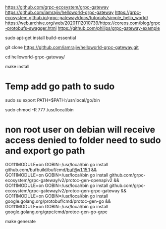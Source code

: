 https://github.com/grpc-ecosystem/grpc-gateway
https://github.com/iamrajiv/helloworld-grpc-gateway
https://grpc-ecosystem.github.io/grpc-gateway/docs/tutorials/simple_hello_world/
https://web.archive.org/web/20201112010739/https://coreos.com/blog/grpc-protobufs-swagger.html
https://github.com/philips/grpc-gateway-example

sudo apt-get install build-essential

git clone https://github.com/iamrajiv/helloworld-grpc-gateway.git

cd helloworld-grpc-gateway/

make install

# Temp add go path to sudo
sudo su 
export PATH=$PATH:/usr/local/go/bin

sudo chmod -R 777 /usr/local/bin

# non root user on debian will receive access denied to folder need to sudo and export go path
GO111MODULE=on GOBIN=/usr/local/bin go install github.com/bufbuild/buf/cmd/buf@v1.15.1 && \
	GO111MODULE=on GOBIN=/usr/local/bin go install github.com/grpc-ecosystem/grpc-gateway/v2/protoc-gen-openapiv2 && \
	GO111MODULE=on GOBIN=/usr/local/bin go install github.com/grpc-ecosystem/grpc-gateway/v2/protoc-gen-grpc-gateway && \
	GO111MODULE=on GOBIN=/usr/local/bin go install google.golang.org/protobuf/cmd/protoc-gen-go && \
	GO111MODULE=on GOBIN=/usr/local/bin go install google.golang.org/grpc/cmd/protoc-gen-go-grpc

make generate